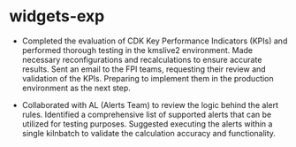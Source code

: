 # widgets-exp
- Completed the evaluation of CDK Key Performance Indicators (KPIs) and performed thorough testing in the kmslive2 environment. Made necessary reconfigurations and recalculations to ensure accurate results. Sent an email to the FPI teams, requesting their review and validation of the KPIs. Preparing to implement them in the production environment as the next step.

- Collaborated with AL (Alerts Team) to review the logic behind the alert rules. Identified a comprehensive list of supported alerts that can be utilized for testing purposes. Suggested executing the alerts within a single kilnbatch to validate the calculation accuracy and functionality.
